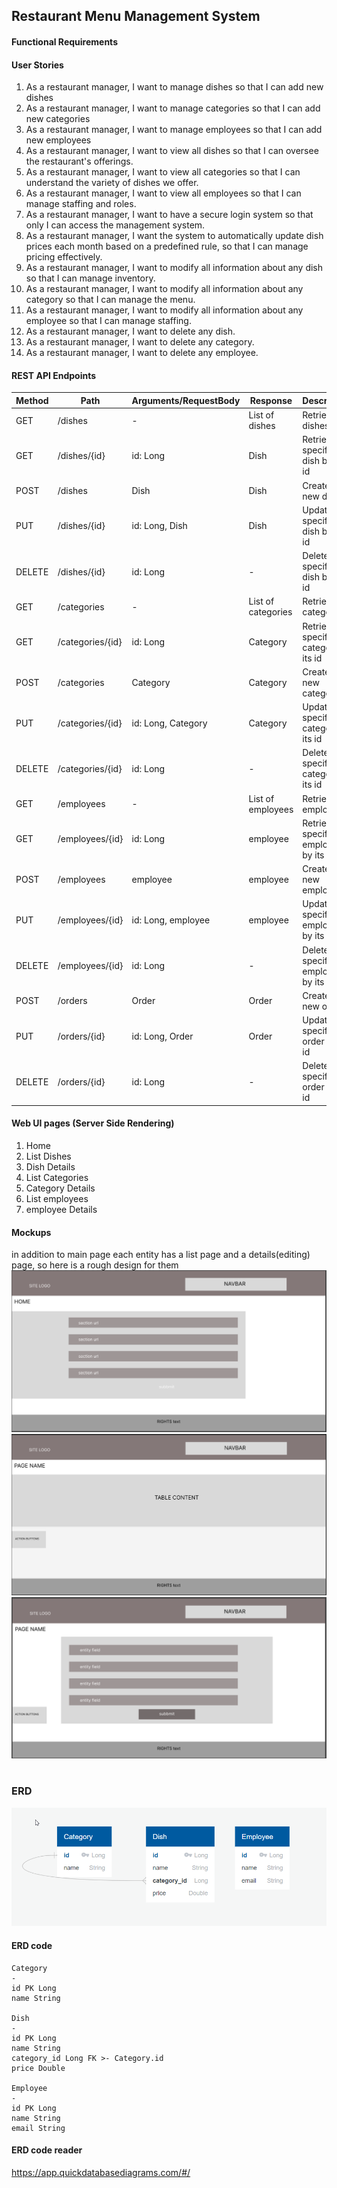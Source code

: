
## Restaurant Menu Management System

#### Functional Requirements

#### User Stories

1. As a restaurant manager, I want to manage dishes so that I can add new dishes
2. As a restaurant manager, I want to manage categories so that I can add new categories
3. As a restaurant manager, I want to manage employees so that I can add new employees
4. As a restaurant manager, I want to view all dishes so that I can oversee the restaurant's offerings.
5. As a restaurant manager, I want to view all categories so that I can understand the variety of dishes we offer.
6. As a restaurant manager, I want to view all employees so that I can manage staffing and roles.
7. As a restaurant manager, I want to have a secure login system so that only I can access the management system.
8. As a restaurant manager, I want the system to automatically update dish prices each month based on a predefined rule, so that I can manage pricing effectively.
9. As a restaurant manager, I want to modify all information about any dish so that I can manage inventory.
10. As a restaurant manager, I want to modify all information about any category so that I can manage the menu.
11. As a restaurant manager, I want to modify all information about any employee so that I can manage staffing.
12. As a restaurant manager, I want to delete any dish.
13. As a restaurant manager, I want to delete any category.
14. As a restaurant manager, I want to delete any employee.

#### REST API Endpoints
| Method | Path             | Arguments/RequestBody | Response           | Description                            |
|--------|------------------|-----------------------|--------------------|----------------------------------------|
| GET    | /dishes          | -                     | List of dishes     | Retrieve all dishes                    |
| GET    | /dishes/{id}     | id: Long              | Dish               | Retrieve a specific dish by its id     |
| POST   | /dishes          | Dish                  | Dish               | Create a new dish                      |
| PUT    | /dishes/{id}     | id: Long, Dish        | Dish               | Update a specific dish by its id       |
| DELETE | /dishes/{id}     | id: Long              | -                  | Delete a specific dish by its id       |
| GET    | /categories      | -                     | List of categories | Retrieve all categories                |
| GET    | /categories/{id} | id: Long              | Category           | Retrieve a specific category by its id |
| POST   | /categories      | Category              | Category           | Create a new category                  |
| PUT    | /categories/{id} | id: Long, Category    | Category           | Update a specific category by its id   |
| DELETE | /categories/{id} | id: Long              | -                  | Delete a specific category by its id   |
| GET    | /employees       | -                     | List of employees  | Retrieve all employees                 |
| GET    | /employees/{id}  | id: Long              | employee           | Retrieve a specific employee by its id |
| POST   | /employees       | employee              | employee           | Create a new employee                  |
| PUT    | /employees/{id}  | id: Long, employee    | employee           | Update a specific employee by its id   |
| DELETE | /employees/{id}  | id: Long              | -                  | Delete a specific employee by its id   |
| POST   | /orders          | Order                 | Order              | Create a new order                     |
| PUT    | /orders/{id}     | id: Long, Order       | Order              | Update a specific order by its id      |
| DELETE | /orders/{id}     | id: Long              | -                  | Delete a specific order by its id      |




#### Web UI pages (Server Side Rendering)

1. Home
2. List Dishes
3. Dish Details
4. List Categories
5. Category Details
6. List employees
7. employee Details



#### Mockups
in addition to main page each entity has a list page and a details(editing) page, so here is a rough design for them
![homeMockup.png](homeMockup.png)
![tablePageMockup.png](tablePageMockup.png)
![editEntityMockup.png](editEntityMockup.png)



#
### ERD
![img.png](img.png)
#### ERD code
```
Category
-
id PK Long
name String

Dish
-
id PK Long
name String
category_id Long FK >- Category.id
price Double

Employee
-
id PK Long
name String
email String
```
#### ERD code reader
https://app.quickdatabasediagrams.com/#/